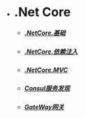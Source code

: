 * # .Net Core  

  -  ##### [.NetCore.基础](.Net高级/NetCore.md)
  -  ##### [.NetCore.依赖注入](.Net高级/NetCore2.md)
  -  ##### [.NetCore.MVC](.NetCore/1.md)
  -  ##### [Consul服务发现](.NetCore/2.md)
  -  ##### [GateWay网关](.NetCore/3.md)
